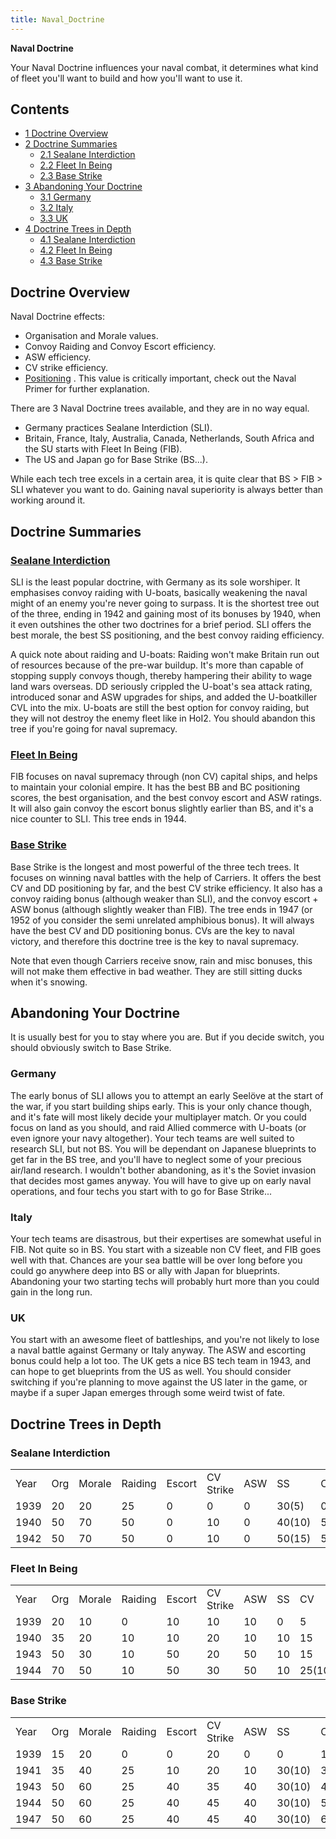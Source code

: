 ```yaml
---
title: Naval_Doctrine
---
```

**Naval Doctrine**

Your Naval Doctrine influences your naval combat, it determines what
kind of fleet you'll want to build and how you'll want to use it.

## Contents

-   [ 1 Doctrine Overview ](#Doctrine_Overview)
-   [ 2 Doctrine Summaries ](#Doctrine_Summaries)
    -   [ 2.1 Sealane Interdiction ](#Sealane_Interdiction)
    -   [ 2.2 Fleet In Being ](#Fleet_In_Being)
    -   [ 2.3 Base Strike ](#Base_Strike)
-   [ 3 Abandoning Your Doctrine ](#Abandoning_Your_Doctrine)
    -   [ 3.1 Germany ](#Germany)
    -   [ 3.2 Italy ](#Italy)
    -   [ 3.3 UK ](#UK)
-   [ 4 Doctrine Trees in Depth ](#Doctrine_Trees_in_Depth)
    -   [ 4.1 Sealane Interdiction ](#Sealane_Interdiction_2)
    -   [ 4.2 Fleet In Being ](#Fleet_In_Being_2)
    -   [ 4.3 Base Strike ](#Base_Strike_2)

##  Doctrine Overview 

Naval Doctrine effects:

-   Organisation and Morale values.
-   Convoy Raiding and Convoy Escort efficiency.
-   ASW efficiency.
-   CV strike efficiency.
-   [Positioning](/wiki/Positioning "Positioning") . This value is
    critically important, check out the Naval Primer for further
    explanation.

There are 3 Naval Doctrine trees available, and they are in no way
equal.

-   Germany practices Sealane Interdiction (SLI).
-   Britain, France, Italy, Australia, Canada, Netherlands, South Africa
    and the SU starts with Fleet In Being (FIB).
-   The US and Japan go for Base Strike (BS...).

While each tech tree excels in a certain area, it is quite clear that BS
\> FIB \> SLI whatever you want to do. Gaining naval superiority is
always better than working around it.

##  Doctrine Summaries 

###  [Sealane Interdiction](/wiki/Sealane_Interdiction "Sealane Interdiction") 

SLI is the least popular doctrine, with Germany as its sole worshiper.
It emphasises convoy raiding with U-boats, basically weakening the naval
might of an enemy you're never going to surpass. It is the shortest tree
out of the three, ending in 1942 and gaining most of its bonuses by
1940, when it even outshines the other two doctrines for a brief period.
SLI offers the best morale, the best SS positioning, and the best convoy
raiding efficiency.

A quick note about raiding and U-boats: Raiding won't make Britain run
out of resources because of the pre-war buildup. It's more than capable
of stopping supply convoys though, thereby hampering their ability to
wage land wars overseas. DD seriously crippled the U-boat's sea attack
rating, introduced sonar and ASW upgrades for ships, and added the
U-boatkiller CVL into the mix. U-boats are still the best option for
convoy raiding, but they will not destroy the enemy fleet like in HoI2.
You should abandon this tree if you're going for naval supremacy.

###  [Fleet In Being](/wiki/Fleet_In_Being "Fleet In Being") 

FIB focuses on naval supremacy through (non CV) capital ships, and helps
to maintain your colonial empire. It has the best BB and BC positioning
scores, the best organisation, and the best convoy escort and ASW
ratings. It will also gain convoy the escort bonus slightly earlier than
BS, and it's a nice counter to SLI. This tree ends in 1944.

###  [Base Strike](/wiki/Base_Strike "Base Strike") 

Base Strike is the longest and most powerful of the three tech trees. It
focuses on winning naval battles with the help of Carriers. It offers
the best CV and DD positioning by far, and the best CV strike
efficiency. It also has a convoy raiding bonus (although weaker than
SLI), and the convoy escort + ASW bonus (although slightly weaker than
FIB). The tree ends in 1947 (or 1952 of you consider the semi unrelated
amphibious bonus). It will always have the best CV and DD positioning
bonus. CVs are the key to naval victory, and therefore this doctrine
tree is the key to naval supremacy.

Note that even though Carriers receive snow, rain and misc bonuses, this
will not make them effective in bad weather. They are still sitting
ducks when it's snowing.

##  Abandoning Your Doctrine 

It is usually best for you to stay where you are. But if you decide
switch, you should obviously switch to Base Strike.

###  Germany 

The early bonus of SLI allows you to attempt an early Seelöve at the
start of the war, if you start building ships early. This is your only
chance though, and it's fate will most likely decide your multiplayer
match. Or you could focus on land as you should, and raid Allied
commerce with U-boats (or even ignore your navy altogether). Your tech
teams are well suited to research SLI, but not BS. You will be dependant
on Japanese blueprints to get far in the BS tree, and you'll have to
neglect some of your precious air/land research. I wouldn't bother
abandoning, as it's the Soviet invasion that decides most games anyway.
You will have to give up on early naval operations, and four techs you
start with to go for Base Strike...

###  Italy 

Your tech teams are disastrous, but their expertises are somewhat useful
in FIB. Not quite so in BS. You start with a sizeable non CV fleet, and
FIB goes well with that. Chances are your sea battle will be over long
before you could go anywhere deep into BS or ally with Japan for
blueprints. Abandoning your two starting techs will probably hurt more
than you could gain in the long run.

###  UK 

You start with an awesome fleet of battleships, and you're not likely to
lose a naval battle against Germany or Italy anyway. The ASW and
escorting bonus could help a lot too. The UK gets a nice BS tech team in
1943, and can hope to get blueprints from the US as well. You should
consider switching if you're planning to move against the US later in
the game, or maybe if a super Japan emerges through some weird twist of
fate.

##  Doctrine Trees in Depth 

###  Sealane Interdiction 

|      |     |        |         |        |           |     |        |     |       |       |     |     |     |
|------|-----|--------|---------|--------|-----------|-----|--------|-----|-------|-------|-----|-----|-----|
| Year | Org | Morale | Raiding | Escort | CV Strike | ASW | SS     | CV  | BB    | BC    | CA  | CL  | DD  |
| 1939 | 20  | 20     | 25      | 0      | 0         | 0   | 30(5)  | 0   | 10    | 10    | 20  | 20  | 15  |
| 1940 | 50  | 70     | 50      | 0      | 10        | 0   | 40(10) | 5   | 30(5) | 30(5) | 30  | 30  | 20  |
| 1942 | 50  | 70     | 50      | 0      | 10        | 0   | 50(15) | 5   | 30(5) | 30(5) | 30  | 30  | 20  |

###  Fleet In Being 

|      |     |        |         |        |           |     |     |        |        |        |     |     |       |
|------|-----|--------|---------|--------|-----------|-----|-----|--------|--------|--------|-----|-----|-------|
| Year | Org | Morale | Raiding | Escort | CV Strike | ASW | SS  | CV     | BB     | BC     | CA  | CL  | DD    |
| 1939 | 20  | 10     | 0       | 10     | 10        | 10  | 0   | 5      | 30(10) | 30(10) | 20  | 20  | 15    |
| 1940 | 35  | 20     | 10      | 10     | 20        | 10  | 10  | 15     | 40(10) | 40(10) | 35  | 35  | 25    |
| 1943 | 50  | 30     | 10      | 50     | 20        | 50  | 10  | 15     | 40(10) | 40(10) | 35  | 35  | 45(5) |
| 1944 | 70  | 50     | 10      | 50     | 30        | 50  | 10  | 25(10) | 50(10) | 50(10) | 50  | 50  | 50(5) |

###  Base Strike 

|      |     |        |         |        |           |     |        |        |        |        |     |     |       |
|------|-----|--------|---------|--------|-----------|-----|--------|--------|--------|--------|-----|-----|-------|
| Year | Org | Morale | Raiding | Escort | CV Strike | ASW | SS     | CV     | BB     | BC     | CA  | CL  | DD    |
| 1939 | 15  | 20     | 0       | 0      | 20        | 0   | 0      | 15     | 10     | 10     | 15  | 15  | 15    |
| 1941 | 35  | 40     | 25      | 10     | 20        | 10  | 30(10) | 30     | 20(5)  | 20(5)  | 25  | 25  | 30    |
| 1943 | 50  | 60     | 25      | 40     | 35        | 40  | 30(10) | 40(5)  | 30(10) | 30(10) | 40  | 40  | 60    |
| 1944 | 50  | 60     | 25      | 40     | 45        | 40  | 30(10) | 55(10) | 30(10) | 30(10) | 50  | 50  | 65(5) |
| 1947 | 50  | 60     | 25      | 40     | 45        | 40  | 30(10) | 65(10) | 30(10) | 30(10) | 50  | 50  | 65(5) |
